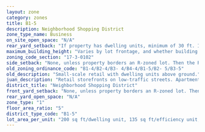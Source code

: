 ```yaml
---
layout: zone
category: zones
title: B1-5
description: Neighborhood Shopping District
zone_type_name: Business
on_site_open_space: "N/A"
rear_yard_setback: "If property has dwelling units, minimum of 30 ft. If its rear property line borders the side property line of an R-zoned lot, the rear setback must equal the side setback of the R-zoned lot. If rear line borders the R lot&#39;s rear line, setback must be at least 16 ft."
maximum_building_height: "Varies by lot frontage, and whether building has ground-floor commercial space. (See 17-3-0408)"
zoning_code_section: "17-3-0102"
side_setback: "None, unless property borders an R-zoned lot. Then the R lot&#39;s front setback applies."
old_zoning_ordinance_code: "B1-4/B2-4/B3- 4/B4-4/B1-5/B2- 5/B3-5"
old_description: "Small-scale retail with dwelling units above ground."
juan_description: "Retail storefronts on low-traffic streets. Apartments allowed above the ground floor."
district_title: "Neighborhood Shopping District"
front_yard_setback: "None, unless property borders an R-zoned lot. Then the front setback must be at least 50% of the R lot&#39;s front setback. (See 17-3-0404.)"
rear_yard_open_space: "N/A"
zone_type: "1"
floor_area_ratio: "5"
district_type_code: "B1-5"
lot_area_per_unit: "200 sq ft/dwelling unit, 135 sq ft/efficiency unit, 100 sq ft/SRO unit"
---
```

